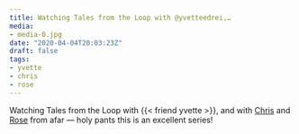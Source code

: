 ```yaml
---
title: Watching Tales from the Loop with @yvetteedrei,…
media:
- media-0.jpg
date: "2020-04-04T20:03:23Z"
draft: false
tags:
- yvette
- chris
- rose
---
```

Watching Tales from the Loop with {{< friend yvette >}}, and with [Chris](/tags/chris) and [Rose](/tags/rose) from afar — holy pants this is an excellent series\!
